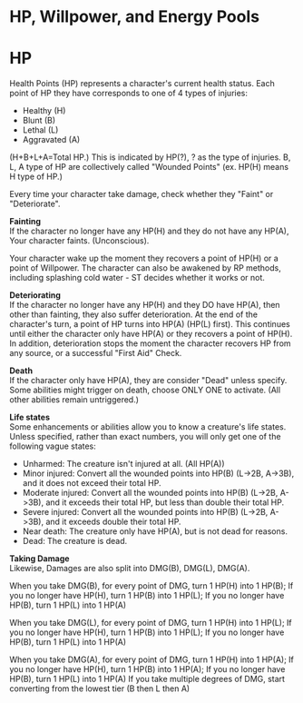 # HP, Willpower, and Energy Pools

# HP 
Health Points (HP) represents a character's current health status. Each point of HP they have corresponds to one of 4 types of injuries: 

- Healthy (H)
- Blunt (B)
- Lethal (L)
- Aggravated (A)

(H+B+L+A=Total HP.)
This is indicated by HP(?), ? as the type of injuries.
B, L, A type of HP are collectively called "Wounded Points"
(ex. HP(H) means H type of HP.)

Every time your character take damage, check whether they "Faint" or "Deteriorate".

**Fainting** <br>
If the character no longer have any HP(H) and they do not have any HP(A), Your character faints. (Unconscious).

Your character wake up the moment they recovers a point of HP(H) or a point of Willpower.
The character can also be awakened by RP methods, including splashing cold water - ST decides whether it works or not.


**Deteriorating** <br>
If the character no longer have any HP(H) and they DO have HP(A), then other than fainting, they also suffer deterioration. At the end of the character's turn, a point of HP turns into HP(A) (HP(L) first). This continues until either the character only have HP(A) or they recovers a point of HP(H). In addition, deterioration stops the moment the character recovers HP from any source, or a successful "First Aid" Check. 

**Death** <br>
If the character only have HP(A), they are consider "Dead" unless specify. Some abilities might trigger on death, choose ONLY ONE to activate. (All other abilities remain untriggered.)

**Life states** <br>
Some enhancements or abilities allow you to know a creature's life states. Unless specified, rather than exact numbers, you will only get one of the following vague states:

- Unharmed: The creature isn't injured at all. (All HP(A))
- Minor injured: Convert all the wounded points into HP(B) (L->2B, A->3B), and it does not exceed their total HP.
- Moderate injured: Convert all the wounded points into HP(B) (L->2B, A->3B), and it exceeds their total HP, but less than double their total HP.
- Severe injured: Convert all the wounded points into HP(B) (L->2B, A->3B), and it exceeds double their total HP.
- Near death: The creature only have HP(A), but is not dead for reasons.
- Dead: The creature is dead.

**Taking Damage** <br>
Likewise, Damages are also split into DMG(B), DMG(L), DMG(A).


When you take DMG(B), for every point of DMG, turn 1 HP(H) into 1 HP(B); If you no longer have HP(H), turn 1 HP(B) into 1 HP(L); If you no longer have HP(B), turn 1 HP(L) into 1 HP(A) 

When you take DMG(L), for every point of DMG, turn 1 HP(H) into 1 HP(L); If you no longer have HP(H), turn 1 HP(B) into 1 HP(L); If you no longer have HP(B), turn 1 HP(L) into 1 HP(A) 

When you take DMG(A), for every point of DMG, turn 1 HP(H) into 1 HP(A); If you no longer have HP(H), turn 1 HP(B) into 1 HP(A); If you no longer have HP(B), turn 1 HP(L) into 1 HP(A) 
If you take multiple degrees of DMG, start converting from the lowest tier (B then L then A)